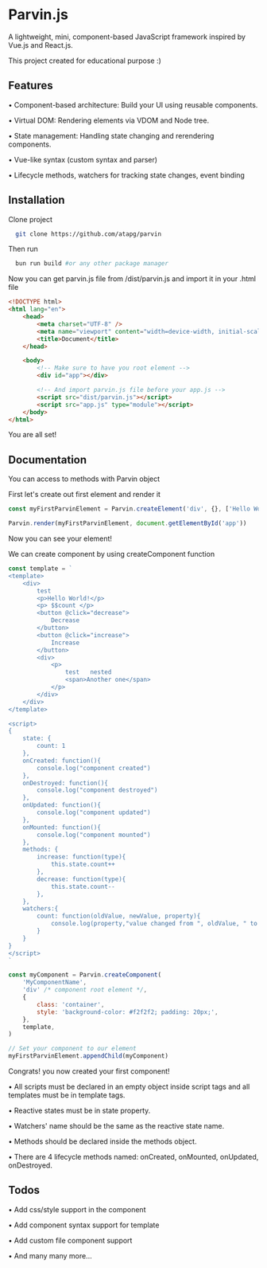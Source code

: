 # Parvin.js

A lightweight, mini, component-based JavaScript framework inspired by Vue.js and React.js.

This project created for educational purpose :)

## Features

• Component-based architecture: Build your UI using reusable components.

• Virtual DOM: Rendering elements via VDOM and Node tree.

• State management: Handling state changing and rerendering components.

• Vue-like syntax (custom syntax and parser)

• Lifecycle methods, watchers for tracking state changes, event binding

## Installation

Clone project

```bash
  git clone https://github.com/atapg/parvin
```

Then run

```bash
  bun run build #or any other package manager
```

Now you can get parvin.js file from /dist/parvin.js and import it in your .html file

```html
<!DOCTYPE html>
<html lang="en">
    <head>
        <meta charset="UTF-8" />
        <meta name="viewport" content="width=device-width, initial-scale=1.0" />
        <title>Document</title>
    </head>

    <body>
        <!-- Make sure to have you root element -->
        <div id="app"></div>

        <!-- And import parvin.js file before your app.js -->
        <script src="dist/parvin.js"></script>
        <script src="app.js" type="module"></script>
    </body>
</html>
```

You are all set!

## Documentation

You can access to methods with Parvin object

First let's create out first element and render it

```javascript
const myFirstParvinElement = Parvin.createElement('div', {}, ['Hello World!'])

Parvin.render(myFirstParvinElement, document.getElementById('app'))
```

Now you can see your element!

We can create component by using createComponent function

```javascript
const template = `
<template>
    <div>
        test
        <p>Hello World!</p>
        <p> $$count </p>
        <button @click="decrease">
            Decrease
        </button>
        <button @click="increase">
            Increase
        </button>
        <div>
            <p>
                test   nested   
                <span>Another one</span>    
            </p>
        </div>
    </div>
</template>

<script>
{
    state: {
        count: 1
    },
    onCreated: function(){
        console.log("component created")
    },
    onDestroyed: function(){
        console.log("component destroyed")
    },
    onUpdated: function(){
        console.log("component updated")
    },
    onMounted: function(){
        console.log("component mounted")
    }, 
    methods: {
        increase: function(type){
            this.state.count++
        },
        decrease: function(type){
            this.state.count--
        },
    },
    watchers:{
        count: function(oldValue, newValue, property){
            console.log(property,"value changed from ", oldValue, " to ", newValue)
        }
    }
}
</script>
`

const myComponent = Parvin.createComponent(
    'MyComponentName',
    'div' /* component root element */,
    {
        class: 'container',
        style: 'background-color: #f2f2f2; padding: 20px;',
    },
    template,
)

// Set your component to our element
myFirstParvinElement.appendChild(myComponent)
```

Congrats! you now created your first component!

• All scripts must be declared in an empty object inside script tags and all templates must be in template tags.

• Reactive states must be in state property.

• Watchers' name should be the same as the reactive state name.

• Methods should be declared inside the methods object.

• There are 4 lifecycle methods named: onCreated, onMounted, onUpdated, onDestroyed.

## Todos

• Add css/style support in the component

• Add component syntax support for template

• Add custom file component support

• And many many more...
